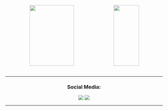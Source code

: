
<div align="center">    
    <img width="53%" height="195px" src="https://github-readme-stats.vercel.app/api?username=teusbonfim&show_icons=true&theme=tokyonight&hide=issues&rank_icon=github" /> 
    <img width="40%" height="195px" src="https://github-readme-stats.vercel.app/api/top-langs/?username=teusbonfim&layout=compact&theme=tokyonight" />
</div>

<br>

<div align="center">  
<hr>
    
### Social Media:

<a href="www.linkedin.com/in/matbonfim" target="_blank"><img src="https://img.shields.io/badge/-LinkedIn-%230077B5?style=for-the-badge&logo=linkedin&logoColor=white&" target="_blank"></a> 
<a href="https://www.instagram.com/teusbonfim_/" target="_blank"><img src="https://img.shields.io/badge/Instagram-E4405F?style=for-the-badge&logo=instagram&logoColor=white" target="_blank"></a> 
<hr>

